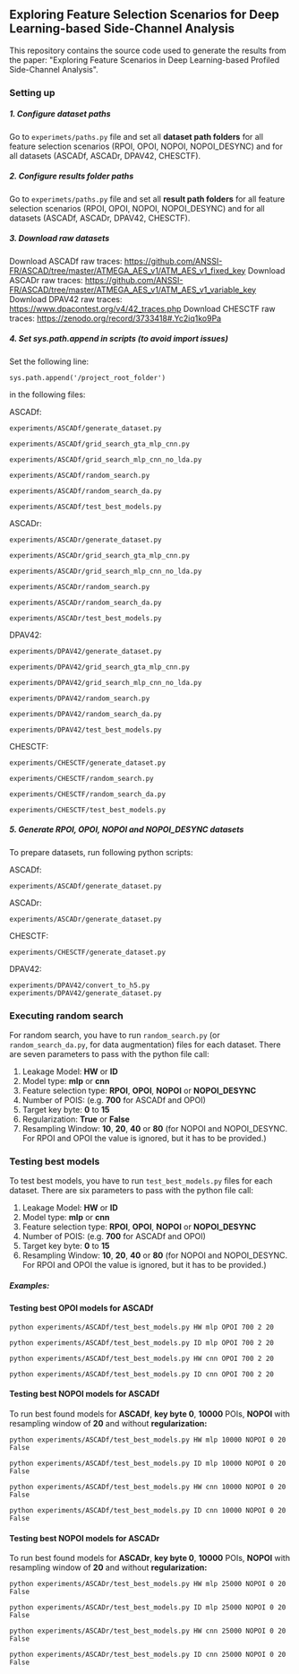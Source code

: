 ## Exploring Feature Selection Scenarios for Deep Learning-based Side-Channel Analysis

This repository contains the source code used to generate the results from the paper: 
"Exploring Feature Scenarios in Deep Learning-based Profiled Side-Channel Analysis".

### Setting up

##### 1. Configure dataset paths
Go to ```experimets/paths.py``` file and set all **dataset path folders** for all feature selection
scenarios (RPOI, OPOI, NOPOI, NOPOI_DESYNC) and for all datasets (ASCADf, ASCADr, DPAV42, CHESCTF).


##### 2. Configure results folder paths
Go to ```experimets/paths.py``` file and set all **result path folders** for all feature selection
scenarios (RPOI, OPOI, NOPOI, NOPOI_DESYNC) and for all datasets (ASCADf, ASCADr, DPAV42, CHESCTF).

##### 3. Download raw datasets

Download ASCADf raw traces: https://github.com/ANSSI-FR/ASCAD/tree/master/ATMEGA_AES_v1/ATM_AES_v1_fixed_key
Download ASCADr raw traces: https://github.com/ANSSI-FR/ASCAD/tree/master/ATMEGA_AES_v1/ATM_AES_v1_variable_key
Download DPAV42 raw traces: https://www.dpacontest.org/v4/42_traces.php
Download CHESCTF raw traces: https://zenodo.org/record/3733418#.Yc2iq1ko9Pa

##### 4. Set sys.path.append in scripts (to avoid import issues)

Set the following line:

```sys.path.append('/project_root_folder')```

in the following files:

ASCADf:

```experiments/ASCADf/generate_dataset.py```

```experiments/ASCADf/grid_search_gta_mlp_cnn.py```

```experiments/ASCADf/grid_search_mlp_cnn_no_lda.py```

```experiments/ASCADf/random_search.py```

```experiments/ASCADf/random_search_da.py```

```experiments/ASCADf/test_best_models.py```

ASCADr:

```experiments/ASCADr/generate_dataset.py```

```experiments/ASCADr/grid_search_gta_mlp_cnn.py```

```experiments/ASCADr/grid_search_mlp_cnn_no_lda.py```

```experiments/ASCADr/random_search.py```

```experiments/ASCADr/random_search_da.py```

```experiments/ASCADr/test_best_models.py```

DPAV42:

```experiments/DPAV42/generate_dataset.py```

```experiments/DPAV42/grid_search_gta_mlp_cnn.py```

```experiments/DPAV42/grid_search_mlp_cnn_no_lda.py```

```experiments/DPAV42/random_search.py```

```experiments/DPAV42/random_search_da.py```

```experiments/DPAV42/test_best_models.py```

CHESCTF:

```experiments/CHESCTF/generate_dataset.py```

```experiments/CHESCTF/random_search.py```

```experiments/CHESCTF/random_search_da.py```

```experiments/CHESCTF/test_best_models.py```


##### 5. Generate RPOI, OPOI, NOPOI and NOPOI_DESYNC datasets

To prepare datasets, run following python scripts:

ASCADf: 

```experiments/ASCADf/generate_dataset.py```

ASCADr: 

```experiments/ASCADr/generate_dataset.py```

CHESCTF: 

```experiments/CHESCTF/generate_dataset.py```

DPAV42:

```experiments/DPAV42/convert_to_h5.py```
```experiments/DPAV42/generate_dataset.py```

### Executing random search 

For random search, you have to run ```random_search.py``` (or ```random_search_da.py```, for data augmentation) 
files for each dataset. There are seven parameters to pass with the python file call:

1. Leakage Model: **HW** or **ID**
2. Model type: **mlp** or **cnn** 
3. Feature selection type: **RPOI**, **OPOI**, **NOPOI** or **NOPOI_DESYNC**
4. Number of POIS: (e.g. **700** for ASCADf and OPOI) 
5. Target key byte: **0** to **15**
6. Regularization: **True** or **False**
7. Resampling Window: **10**, **20**, **40** or **80** (for NOPOI and NOPOI_DESYNC. For RPOI and OPOI the value is ignored, but it has to be provided.)

### Testing best models

To test best models, you have to run ```test_best_models.py``` files for each dataset.
There are six parameters to pass with the python file call:

1. Leakage Model: **HW** or **ID**
2. Model type: **mlp** or **cnn** 
3. Feature selection type: **RPOI**, **OPOI**, **NOPOI** or **NOPOI_DESYNC**
4. Number of POIS: (e.g. **700** for ASCADf and OPOI) 
5. Target key byte: **0** to **15**
6. Resampling Window: **10**, **20**, **40** or **80** (for NOPOI and NOPOI_DESYNC. For RPOI and OPOI the value is ignored, but it has to be provided.)

##### Examples:

#### Testing best OPOI models for ASCADf

```python experiments/ASCADf/test_best_models.py HW mlp OPOI 700 2 20```

```python experiments/ASCADf/test_best_models.py ID mlp OPOI 700 2 20```

```python experiments/ASCADf/test_best_models.py HW cnn OPOI 700 2 20```

```python experiments/ASCADf/test_best_models.py ID cnn OPOI 700 2 20```

#### Testing best NOPOI models for ASCADf

To run best found models for **ASCADf**, **key byte 0**, **10000** POIs, **NOPOI** with resampling window of **20** and 
without **regularization:**

```python experiments/ASCADf/test_best_models.py HW mlp 10000 NOPOI 0 20 False```

```python experiments/ASCADf/test_best_models.py ID mlp 10000 NOPOI 0 20 False```

```python experiments/ASCADf/test_best_models.py HW cnn 10000 NOPOI 0 20 False```

```python experiments/ASCADf/test_best_models.py ID cnn 10000 NOPOI 0 20 False```

#### Testing best NOPOI models for ASCADr

To run best found models for **ASCADr**, **key byte 0**, **10000** POIs, **NOPOI** with resampling window of **20** and 
without **regularization:**

```python experiments/ASCADr/test_best_models.py HW mlp 25000 NOPOI 0 20 False```

```python experiments/ASCADr/test_best_models.py ID mlp 25000 NOPOI 0 20 False```

```python experiments/ASCADr/test_best_models.py HW cnn 25000 NOPOI 0 20 False```

```python experiments/ASCADr/test_best_models.py ID cnn 25000 NOPOI 0 20 False```


